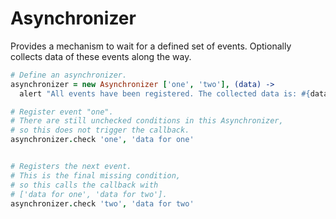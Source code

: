# Asynchronizer

Provides a mechanism to wait for a defined set of events.
Optionally collects data of these events along the way.

```coffeescript
# Define an asynchronizer.
asynchronizer = new Asynchronizer ['one', 'two'], (data) ->
  alert "All events have been registered. The collected data is: #{data}"

# Register event "one".
# There are still unchecked conditions in this Asynchronizer,
# so this does not trigger the callback.
asynchronizer.check 'one', 'data for one'


# Registers the next event.
# This is the final missing condition,
# so this calls the callback with
# ['data for one', 'data for two'].
asynchronizer.check 'two', 'data for two'
```
